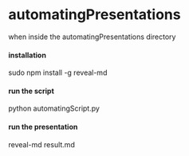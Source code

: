 # automatingPresentations

when inside the automatingPresentations directory

#### installation
sudo npm install -g reveal-md

#### run the script
python automatingScript.py

#### run the presentation
reveal-md result.md
